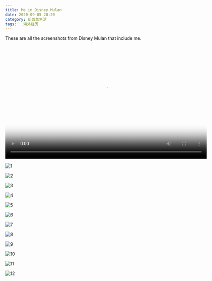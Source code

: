 ```yaml
---
title: Me in Disney Mulan
date: 2020-09-05 20:20
category: 新西兰生活
tags:   海外经历
---
```



These are all the screenshots from Disney Mulan that include me.

<video controls width="640" height="360" poster="/uploads/2020/mulan/me.png">
    <source src="/uploads/2020/mulan/me.mp4" type='video/mp4'>
</video>

![1](/uploads/2020/mulan/1.png)

![2](/uploads/2020/mulan/2.png)

![3](/uploads/2020/mulan/3.png)

![4](/uploads/2020/mulan/4.png)

![5](/uploads/2020/mulan/5.png)

![6](/uploads/2020/mulan/6.png)

![7](/uploads/2020/mulan/7.png)

![8](/uploads/2020/mulan/8.png)

![9](/uploads/2020/mulan/9.png)

![10](/uploads/2020/mulan/10.png)

![11](/uploads/2020/mulan/11.png)

![12](/uploads/2020/mulan/12.png)

